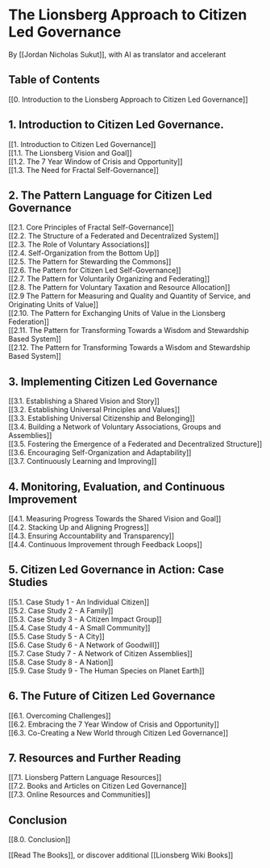 # The Lionsberg Approach to Citizen Led Governance

By [[Jordan Nicholas Sukut]], with AI as translator and accelerant

## Table of Contents

[[0. Introduction to the Lionsberg Approach to Citizen Led Governance]]

## 1. Introduction to Citizen Led Governance. 

[[1.  Introduction to Citizen Led Governance]]  
[[1.1. The Lionsberg Vision and Goal]]  
[[1.2. The 7 Year Window of Crisis and Opportunity]]  
[[1.3. The Need for Fractal Self-Governance]]  
   
## 2.  The Pattern Language for Citizen Led Governance 

[[2.1. Core Principles of Fractal Self-Governance]]  
[[2.2. The Structure of a Federated and Decentralized System]]  
[[2.3. The Role of Voluntary Associations]]   
[[2.4. Self-Organization from the Bottom Up]]    
[[2.5. The Pattern for Stewarding the Commons]]  
[[2.6. The Pattern for Citizen Led Self-Governance]]  
[[2.7. The Pattern for Voluntarily Organizing and Federating]]  
[[2.8. The Pattern for Voluntary Taxation and Resource Allocation]]  
[[2.9 The Pattern for Measuring and Quality and Quantity of Service, and Originating Units of Value]]  
[[2.10. The Pattern for Exchanging Units of Value in the Lionsberg Federation]]  
[[2.11. The Pattern for Transforming Towards a Wisdom and Stewardship Based System]]  
[[2.12. The Pattern for Transforming Towards a Wisdom and Stewardship Based System]]  

## 3.  Implementing Citizen Led Governance 

[[3.1. Establishing a Shared Vision and Story]]  
[[3.2. Establishing Universal Principles and Values]]  
[[3.3. Establishing Universal Citizenship and Belonging]]  
[[3.4. Building a Network of Voluntary Associations, Groups and Assemblies]]   
[[3.5. Fostering the Emergence of a Federated and Decentralized Structure]]   
[[3.6. Encouraging Self-Organization and Adaptability]]   
[[3.7. Continuously Learning and Improving]]  
   
## 4.  Monitoring, Evaluation, and Continuous Improvement 

[[4.1. Measuring Progress Towards the Shared Vision and Goal]]  
[[4.2. Stacking Up and Aligning Progress]]  
[[4.3. Ensuring Accountability and Transparency]]  
[[4.4. Continuous Improvement through Feedback Loops]]  

## 5.  Citizen Led Governance in Action: Case Studies 

[[5.1. Case Study 1 - An Individual Citizen]]    
[[5.2. Case Study 2 - A Family]]  
[[5.3. Case Study 3 - A Citizen Impact Group]]  
[[5.4. Case Study 4 - A Small Community]]    
[[5.5. Case Study 5 - A City]]  
[[5.6. Case Study 6 - A Network of Goodwill]]  
[[5.7. Case Study 7 - A Network of Citizen Assemblies]]  
[[5.8. Case Study 8 - A Nation]]  
[[5.9. Case Study 9 - The Human Species on Planet Earth]]  
   
## 6.  The Future of Citizen Led Governance 

[[6.1. Overcoming Challenges]]  
[[6.2. Embracing the 7 Year Window of Crisis and Opportunity]]   
[[6.3. Co-Creating a New World through Citizen Led Governance]]  
 
## 7.  Resources and Further Reading 

[[7.1. Lionsberg Pattern Language Resources]]   
[[7.2. Books and Articles on Citizen Led Governance]]  
[[7.3. Online Resources and Communities]]  

## Conclusion

[[8.0. Conclusion]]  

[[Read The Books]], or discover additional [[Lionsberg Wiki Books]]  
